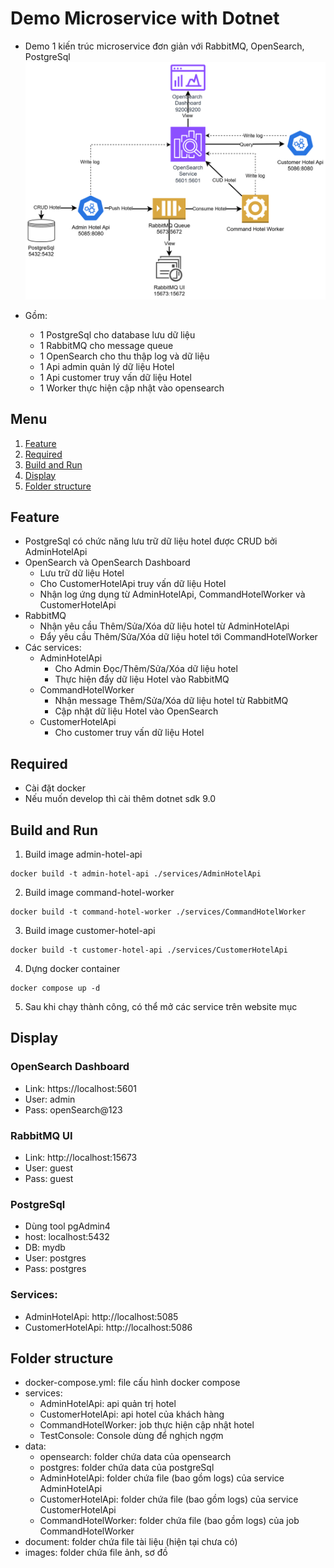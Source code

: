 # Demo Microservice with Dotnet

- Demo 1 kiến trúc microservice đơn giản với RabbitMQ, OpenSearch, PostgreSql
  ![general](./images/general.drawio.png)

- Gồm:
  - 1 PostgreSql cho database lưu dữ liệu
  - 1 RabbitMQ cho message queue
  - 1 OpenSearch cho thu thập log và dữ liệu
  - 1 Api admin quản lý dữ liệu Hotel
  - 1 Api customer truy vấn dữ liệu Hotel
  - 1 Worker thực hiện cập nhật vào opensearch

## Menu

1. [Feature](#feature)
2. [Required](#required)
3. [Build and Run](#build-and-run)
4. [Display](#display)
5. [Folder structure](#folder-structure)

## Feature

- PostgreSql có chức năng lưu trữ dữ liệu hotel được CRUD bởi AdminHotelApi
- OpenSearch và OpenSearch Dashboard
  - Lưu trữ dữ liệu Hotel
  - Cho CustomerHotelApi truy vấn dữ liệu Hotel
  - Nhận log ứng dụng từ AdminHotelApi, CommandHotelWorker và CustomerHotelApi
- RabbitMQ
  - Nhận yêu cầu Thêm/Sửa/Xóa dữ liệu hotel từ AdminHotelApi
  - Đẩy yêu cầu Thêm/Sửa/Xóa dữ liệu hotel tới CommandHotelWorker
- Các services:
  - AdminHotelApi
    - Cho Admin Đọc/Thêm/Sửa/Xóa dữ liệu hotel
    - Thực hiện đẩy dữ liệu Hotel vào RabbitMQ
  - CommandHotelWorker
    - Nhận message Thêm/Sửa/Xóa dữ liệu hotel từ RabbitMQ
    - Cập nhật dữ liệu Hotel vào OpenSearch
  - CustomerHotelApi
    - Cho customer truy vấn dữ liệu Hotel

## Required

- Cài đặt docker
- Nếu muốn develop thì cài thêm dotnet sdk 9.0

## Build and Run

1. Build image admin-hotel-api

```terminal
docker build -t admin-hotel-api ./services/AdminHotelApi
```

2. Build image command-hotel-worker

```terminal
docker build -t command-hotel-worker ./services/CommandHotelWorker
```

3. Build image customer-hotel-api

```terminal
docker build -t customer-hotel-api ./services/CustomerHotelApi
```

4. Dựng docker container

```terminal
docker compose up -d
```

5. Sau khi chạy thành công, có thể mở các service trên website mục

## Display

### OpenSearch Dashboard

- Link: https://localhost:5601
- User: admin
- Pass: openSearch@123

### RabbitMQ UI

- Link: http://localhost:15673
- User: guest
- Pass: guest

### PostgreSql

- Dùng tool pgAdmin4
- host: localhost:5432
- DB: mydb
- User: postgres
- Pass: postgres

### Services:

- AdminHotelApi: http://localhost:5085
- CustomerHotelApi: http://localhost:5086

## Folder structure

- docker-compose.yml: file cấu hình docker compose
- services:
  - AdminHotelApi: api quản trị hotel
  - CustomerHotelApi: api hotel của khách hàng
  - CommandHotelWorker: job thực hiện cập nhật hotel
  - TestConsole: Console dùng để nghịch ngợm
- data:
  - opensearch: folder chứa data của opensearch
  - postgres: folder chứa data của postgreSql
  - AdminHotelApi: folder chứa file (bao gồm logs) của service AdminHotelApi
  - CustomerHotelApi: folder chứa file (bao gồm logs) của service CustomerHotelApi
  - CommandHotelWorker: folder chứa file (bao gồm logs) của job CommandHotelWorker
- document: folder chứa file tài liệu (hiện tại chưa có)
- images: folder chứa file ảnh, sơ đồ
